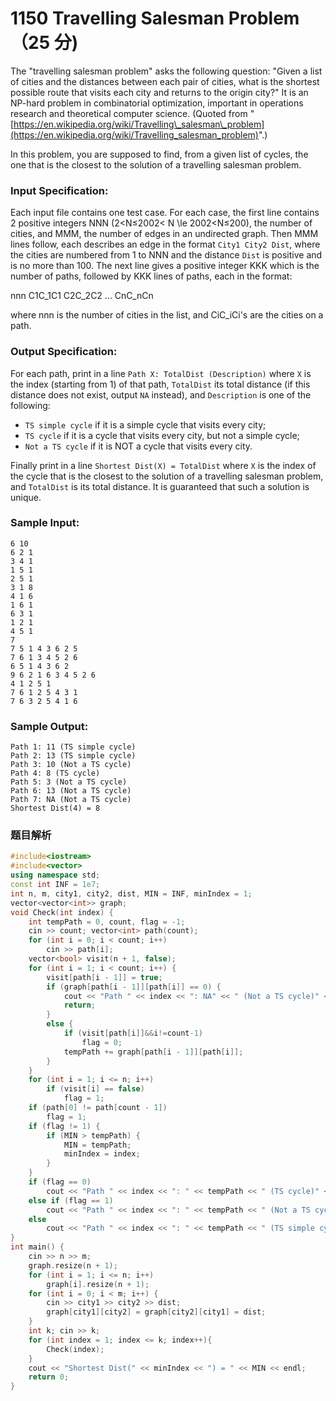 # 1150 Travelling Salesman Problem （25 分)

The "travelling salesman problem" asks the following question: "Given a list of cities and the distances between each pair of cities, what is the shortest possible route that visits each city and returns to the origin city?" It is an NP-hard problem in combinatorial optimization, important in operations research and theoretical computer science. (Quoted from "[https://en.wikipedia.org/wiki/Travelling\_salesman\_problem](https://en.wikipedia.org/wiki/Travelling_salesman_problem)".)

In this problem, you are supposed to find, from a given list of cycles, the one that is the closest to the solution of a travelling salesman problem.

### Input Specification:

Each input file contains one test case. For each case, the first line contains 2 positive integers NNN (2<N≤2002< N \\le 2002<N≤200), the number of cities, and MMM, the number of edges in an undirected graph. Then MMM lines follow, each describes an edge in the format `City1 City2 Dist`, where the cities are numbered from 1 to NNN and the distance `Dist` is positive and is no more than 100. The next line gives a positive integer KKK which is the number of paths, followed by KKK lines of paths, each in the format:

nnn C1C_1C​1​​ C2C_2C​2​​ ... CnC_nC​n​​

where nnn is the number of cities in the list, and CiC_iC​i​​'s are the cities on a path.

### Output Specification:

For each path, print in a line `Path X: TotalDist (Description)` where `X` is the index (starting from 1) of that path, `TotalDist` its total distance (if this distance does not exist, output `NA` instead), and `Description` is one of the following:

*   `TS simple cycle` if it is a simple cycle that visits every city;
*   `TS cycle` if it is a cycle that visits every city, but not a simple cycle;
*   `Not a TS cycle` if it is NOT a cycle that visits every city.

Finally print in a line `Shortest Dist(X) = TotalDist` where `X` is the index of the cycle that is the closest to the solution of a travelling salesman problem, and `TotalDist` is its total distance. It is guaranteed that such a solution is unique.

### Sample Input:

    6 10
    6 2 1
    3 4 1
    1 5 1
    2 5 1
    3 1 8
    4 1 6
    1 6 1
    6 3 1
    1 2 1
    4 5 1
    7
    7 5 1 4 3 6 2 5
    7 6 1 3 4 5 2 6
    6 5 1 4 3 6 2
    9 6 2 1 6 3 4 5 2 6
    4 1 2 5 1
    7 6 1 2 5 4 3 1
    7 6 3 2 5 4 1 6
    

### Sample Output:

    Path 1: 11 (TS simple cycle)
    Path 2: 13 (TS simple cycle)
    Path 3: 10 (Not a TS cycle)
    Path 4: 8 (TS cycle)
    Path 5: 3 (Not a TS cycle)
    Path 6: 13 (Not a TS cycle)
    Path 7: NA (Not a TS cycle)
    Shortest Dist(4) = 8

### 题目解析

```C++
#include<iostream>
#include<vector>
using namespace std;
const int INF = 1e7;
int n, m, city1, city2, dist, MIN = INF, minIndex = 1;
vector<vector<int>> graph;
void Check(int index) {
	int tempPath = 0, count, flag = -1;
	cin >> count; vector<int> path(count);
	for (int i = 0; i < count; i++)
		cin >> path[i];
	vector<bool> visit(n + 1, false);
	for (int i = 1; i < count; i++) {
		visit[path[i - 1]] = true;
		if (graph[path[i - 1]][path[i]] == 0) {
			cout << "Path " << index << ": NA" << " (Not a TS cycle)" << endl;
			return;
		}
		else {
			if (visit[path[i]]&&i!=count-1)
				flag = 0;
			tempPath += graph[path[i - 1]][path[i]];
		}
	}
	for (int i = 1; i <= n; i++)
		if (visit[i] == false)
			flag = 1;
	if (path[0] != path[count - 1])
		flag = 1;
	if (flag != 1) {
		if (MIN > tempPath) {
			MIN = tempPath;
			minIndex = index;
		}
	}
	if (flag == 0)
		cout << "Path " << index << ": " << tempPath << " (TS cycle)" << endl;
	else if (flag == 1)
		cout << "Path " << index << ": " << tempPath << " (Not a TS cycle)" << endl;
	else
		cout << "Path " << index << ": " << tempPath << " (TS simple cycle)" << endl;
}
int main() {
	cin >> n >> m;
	graph.resize(n + 1);
	for (int i = 1; i <= n; i++)
		graph[i].resize(n + 1);
	for (int i = 0; i < m; i++) {
		cin >> city1 >> city2 >> dist;
		graph[city1][city2] = graph[city2][city1] = dist;
	}
	int k; cin >> k;
	for (int index = 1; index <= k; index++){
		Check(index);
	}
	cout << "Shortest Dist(" << minIndex << ") = " << MIN << endl;
	return 0;
}
```